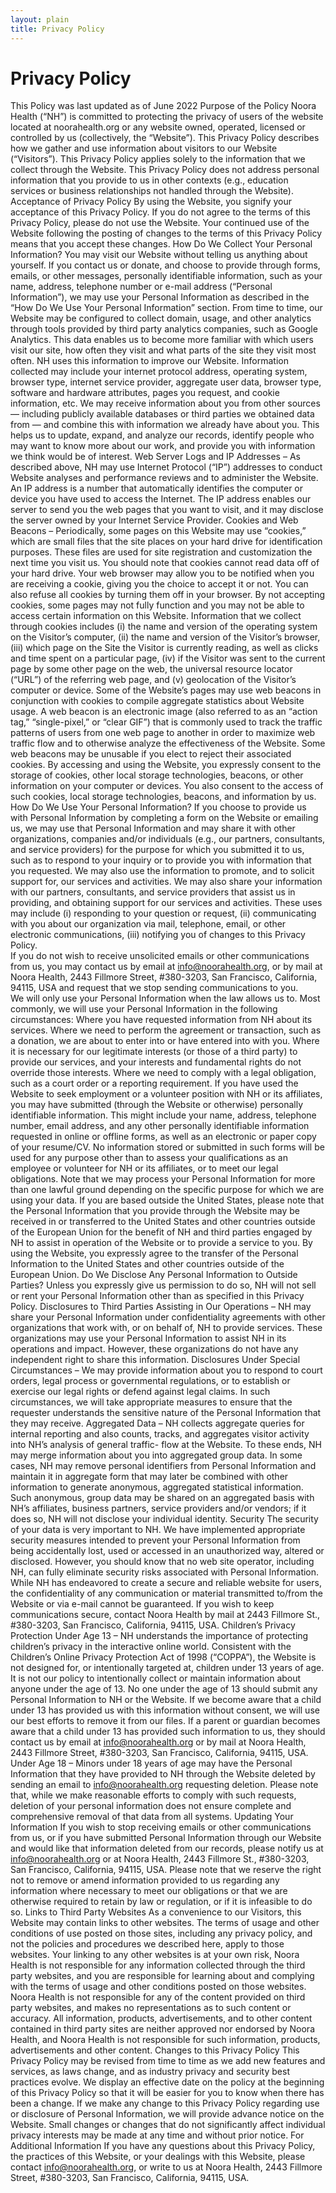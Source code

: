 ```yaml
---
layout: plain
title: Privacy Policy
---
```


# Privacy Policy

This Policy was last updated as of June 2022
Purpose of the Policy
Noora Health (“NH”) is committed to protecting the privacy of users of the website located at noorahealth.org or any website owned, operated, licensed or controlled by us (collectively, the “Website”). This Privacy Policy describes how we gather and use information about visitors to our Website (“Visitors”). This Privacy Policy applies solely to the information that we collect through the Website. This Privacy Policy does not address personal information that you provide to us in other contexts (e.g., education services or business relationships not handled through the Website).
Acceptance of Privacy Policy
By using the Website, you signify your acceptance of this Privacy Policy. If you do not agree to the terms of this Privacy Policy, please do not use the Website. Your continued use of the Website following the posting of changes to the terms of this Privacy Policy means that you accept these changes.
How Do We Collect Your Personal Information?
You may visit our Website without telling us anything about yourself. If you contact us or donate, and choose to provide through forms, emails, or other messages, personally identifiable information, such as your name, address, telephone number or e-mail address (“Personal Information”), we may use your Personal Information as described in the “How Do We Use Your Personal Information” section.
From time to time, our Website may be configured to collect domain, usage, and other analytics through tools provided by third party analytics companies, such as Google Analytics. This data enables us to become more familiar with which users visit our site, how often they visit and what parts of the site they visit most often. NH uses this information to improve our Website. Information collected may include your internet protocol address, operating system, browser type, internet service provider, aggregate user data, browser type, software and hardware attributes, pages you request, and cookie information, etc.
We may receive information about you from other sources — including publicly available databases or third parties we obtained data from — and combine this with information we already have about you. This helps us to update, expand, and analyze our records, identify people who may want to know more about our work, and provide you with information we think would be of interest.
Web Server Logs and IP Addresses – As described above, NH may use Internet Protocol (“IP”) addresses to conduct Website analyses and performance reviews and to administer the Website. An IP address is a number that automatically identifies the computer or device you have used to access the Internet. The IP address enables our server to send you the web pages that you want to visit, and it may disclose the server owned by your Internet Service Provider.
Cookies and Web Beacons – Periodically, some pages on this Website may use “cookies,” which are small files that the site places on your hard drive for identification purposes. These files are used for site registration and customization the next time you visit us. You should note that cookies cannot read data off of your hard drive. Your web browser may allow you to be notified when you are receiving a cookie, giving you the choice to accept it or not. You can also refuse all cookies by turning them off in your browser. By not accepting cookies, some pages may not fully function and you may not be able to access certain information on this Website. Information that we collect through cookies includes (i) the name and version of the operating system on the Visitor’s computer, (ii) the name and version of the Visitor’s browser, (iii) which page on the Site the Visitor is currently reading, as well as clicks and time spent on a particular page, (iv) if the Visitor was sent to the current page by some other page on the web, the universal resource locator (“URL”) of the referring web page, and (v) geolocation of the Visitor’s computer or device. Some of the Website’s pages may use web beacons in conjunction with cookies to compile aggregate statistics about Website usage. A web beacon is an electronic image (also referred to as an “action tag,” “single-pixel,” or “clear GIF”) that is commonly used to track the traffic patterns of users from one web page to another in order to maximize web traffic flow and to otherwise analyze the effectiveness of the Website. Some web beacons may be unusable if you elect to reject their associated cookies. By accessing and using the Website, you expressly consent to the storage of cookies, other local storage technologies, beacons, or other information on your computer or devices. You also consent to the access of such cookies, local storage technologies, beacons, and information by us.
How Do We Use Your Personal Information?
If you choose to provide us with Personal Information by completing a form on the Website or emailing us, we may use that Personal Information and may share it with other organizations, companies and/or individuals (e.g., our partners, consultants, and service providers) for the purpose for which you submitted it to us, such as to respond to your inquiry or to provide you with information that you requested. We may also use the information to promote, and to solicit support for, our services and activities. We may also share your information with our partners, consultants, and service providers that assist us in providing, and obtaining support for our services and activities. These uses may include (i) responding to your question or request, (ii) communicating with you about our organization via mail, telephone, email, or other electronic communications, (iii) notifying you of changes to this Privacy Policy.  
If you do not wish to receive unsolicited emails or other communications from us, you may contact us by email at info@noorahealth.org, or by mail at Noora Health, 2443 Fillmore Street, #380-3203, San Francisco, California, 94115, USA and request that we stop sending communications to you.  
We will only use your Personal Information when the law allows us to. Most commonly, we will use your Personal Information in the following circumstances:
Where you have requested information from NH about its services.
Where we need to perform the agreement or transaction, such as a donation, we are about to enter into or have entered into with you.
Where it is necessary for our legitimate interests (or those of a third party) to provide our services, and your interests and fundamental rights do not override those interests.
Where we need to comply with a legal obligation, such as a court order or a reporting requirement.
If you have used the Website to seek employment or a volunteer position with NH or its affiliates, you may have submitted (through the Website or otherwise) personally identifiable information. This might include your name, address, telephone number, email address, and any other personally identifiable information requested in online or offline forms, as well as an electronic or paper copy of your resume/CV. No information stored or submitted in such forms will be used for any purpose other than to assess your qualifications as an employee or volunteer for NH or its affiliates, or to meet our legal obligations.
Note that we may process your Personal Information for more than one lawful ground depending on the specific purpose for which we are using your data. If you are based outside the United States, please note that the Personal Information that you provide through the Website may be received in or transferred to the United States and other countries outside of the European Union for the benefit of NH and third parties engaged by NH to assist in operation of the Website or to provide a service to you. By using the Website, you expressly agree to the transfer of the Personal Information to the United States and other countries outside of the European Union.
Do We Disclose Any Personal Information to Outside Parties?
Unless you expressly give us permission to do so, NH will not sell or rent your Personal Information other than as specified in this Privacy Policy.
Disclosures to Third Parties Assisting in Our Operations – NH may share your Personal Information under confidentiality agreements with other organizations that work with, or on behalf of, NH to provide services. These organizations may use your Personal Information to assist NH in its operations and impact. However, these organizations do not have any independent right to share this information.
Disclosures Under Special Circumstances – We may provide information about you to respond to court orders, legal process or governmental regulations, or to establish or exercise our legal rights or defend against legal claims. In such circumstances, we will take appropriate measures to ensure that the requester understands the sensitive nature of the Personal Information that they may receive.
Aggregated Data – NH collects aggregate queries for internal reporting and also counts, tracks, and aggregates visitor activity into NH’s analysis of general traffic- flow at the Website. To these ends, NH may merge information about you into aggregated group data. In some cases, NH may remove personal identifiers from Personal Information and maintain it in aggregate form that may later be combined with other information to generate anonymous, aggregated statistical information. Such anonymous, group data may be shared on an aggregated basis with NH’s affiliates, business partners, service providers and/or vendors; if it does so, NH will not disclose your individual identity.
Security
The security of your data is very important to NH. We have implemented appropriate security measures intended to prevent your Personal Information from being accidentally lost, used or accessed in an unauthorized way, altered or disclosed. However, you should know that no web site operator, including NH, can fully eliminate security risks associated with Personal Information. While NH has endeavored to create a secure and reliable website for users, the confidentiality of any communication or material transmitted to/from the Website or via e-mail cannot be guaranteed. If you wish to keep communications secure, contact Noora Health by mail at 2443 Fillmore St., #380-3203, San Francisco, California, 94115, USA.
Children’s Privacy Protection
Under Age 13 – NH understands the importance of protecting children’s privacy in the interactive online world. Consistent with the Children’s Online Privacy Protection Act of 1998 (“COPPA”), the Website is not designed for, or intentionally targeted at, children under 13 years of age. It is not our policy to intentionally collect or maintain information about anyone under the age of 13. No one under the age of 13 should submit any Personal Information to NH or the Website. If we become aware that a child under 13 has provided us with this information without consent, we will use our best efforts to remove it from our files. If a parent or guardian becomes aware that a child under 13 has provided such information to us, they should contact us by email at info@noorahealth.org or by mail at Noora Health, 2443 Fillmore Street, #380-3203, San Francisco, California, 94115, USA.
Under Age 18 – Minors under 18 years of age may have the Personal Information that they have provided to NH through the Website deleted by sending an email to info@noorahealth.org requesting deletion. Please note that, while we make reasonable efforts to comply with such requests, deletion of your personal information does not ensure complete and comprehensive removal of that data from all systems.
Updating Your Information
If you wish to stop receiving emails or other communications from us, or if you have submitted Personal Information through our Website and would like that information deleted from our records, please notify us at info@noorahealth.org or at Noora Health, 2443 Fillmore St., #380-3203, San Francisco, California, 94115, USA. Please note that we reserve the right not to remove or amend information provided to us regarding any information where necessary to meet our obligations or that we are otherwise required to retain by law or regulation, or if it is infeasible to do so.
Links to Third Party Websites
As a convenience to our Visitors, this Website may contain links to other websites. The terms of usage and other conditions of use posted on those sites, including any privacy policy, and not the policies and procedures we described here, apply to those websites. Your linking to any other websites is at your own risk, Noora Health is not responsible for any information collected through the third party websites, and you are responsible for learning about and complying with the terms of usage and other conditions posted on those websites.
Noora Health is not responsible for any of the content provided on third party websites, and makes no representations as to such content or accuracy. All information, products, advertisements, and to other content contained in third party sites are neither approved nor endorsed by Noora Health, and Noora Health is not responsible for such information, products, advertisements and other content.
Changes to this Privacy Policy
This Privacy Policy may be revised from time to time as we add new features and services, as laws change, and as industry privacy and security best practices evolve. We display an effective date on the policy at the beginning of this Privacy Policy so that it will be easier for you to know when there has been a change. If we make any change to this Privacy Policy regarding use or disclosure of Personal Information, we will provide advance notice on the Website. Small changes or changes that do not significantly affect individual privacy interests may be made at any time and without prior notice.
For Additional Information
If you have any questions about this Privacy Policy, the practices of this Website, or your dealings with this Website, please contact info@noorahealth.org, or write to us at Noora Health, 2443 Fillmore Street, #380-3203, San Francisco, California, 94115, USA.
